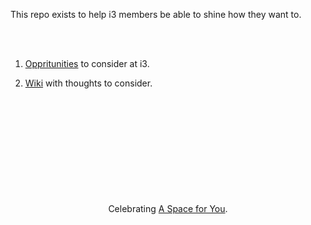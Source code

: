 This repo exists to help i3 members be able to shine how they want to.

<br>
<br>

1. <a href="https://github.com/i3smithsmith/i3smithsmith-tasks/issues">Oppritunities</a> to consider at i3.

2. <a href="https://github.com/i3smithsmith/i3smithsmith-tasks/wiki">Wiki</a> with thoughts to consider.


<br>
<br>
<br>
<br>
<br>
<br>
<br>
<br>
<br>
<br>

<div align="center">Celebrating <a href="https://www.i3detroit.org/wi/index.php?title=User:Davidsmith#A_Space_for_You">A Space for You</a>.</div>


